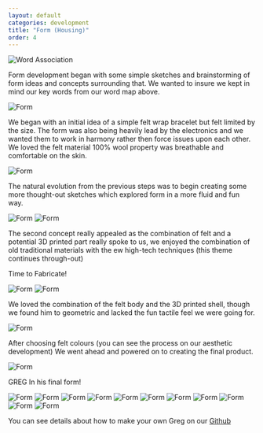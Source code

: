 ```yaml
---
layout: default
categories: development
title: "Form (Housing)"
order: 4
---
```


![Word Association]({{site.imageurl}}/wordassiciation.jpg)

Form development began with some simple sketches and brainstorming of form ideas and concepts surrounding that. We wanted to insure we kept in mind our key words from our word map above.

![Form]({{site.imageurl}}/liz/Page1.jpg)

We began with an initial idea of a simple felt wrap bracelet but felt limited by the size. The form was also being heavily lead by the electronics and we wanted them to work in harmony rather then force issues upon each other. We loved the felt material 100% wool property was breathable and comfortable on the skin.

![Form]({{site.imageurl}}/liz/1.jpg)

The natural evolution from the previous steps was to begin creating some more thought-out sketches which explored form in a more fluid and fun way.

![Form]({{site.imageurl}}/liz/2.jpg)
![Form]({{site.imageurl}}/liz/7.jpg)

The second concept really appealed as the combination of felt and a potential 3D printed part really spoke to us, we enjoyed the combination of old traditional materials with the ew high-tech techniques (this theme continues through-out)

Time to Fabricate!

![Form]({{site.imageurl}}/liz/3.jpg)
![Form]({{site.imageurl}}/liz/4.jpg)

We loved the combination of the felt body and the 3D printed shell, though we found him to geometric and lacked the fun tactile feel we were going for.

![Form]({{site.imageurl}}/liz/5.jpg)

After choosing felt colours (you can see the process on our aesthetic development) We went ahead and powered on to creating the final product.

![Form]({{site.imageurl}}/liz/6.jpg)

GREG In his final form!

![Form]({{site.imageurl}}/final/1.jpg)
![Form]({{site.imageurl}}/final/2.jpg)
![Form]({{site.imageurl}}/final/3.jpg)
![Form]({{site.imageurl}}/final/4.jpg)
![Form]({{site.imageurl}}/final/5.jpg)
![Form]({{site.imageurl}}/final/6.jpg)
![Form]({{site.imageurl}}/final/7.jpg)
![Form]({{site.imageurl}}/final/8.jpg)
![Form]({{site.imageurl}}/final/9.jpg)
![Form]({{site.imageurl}}/final/a.jpg)
![Form]({{site.imageurl}}/final/b.jpg)

You can see details about how to make your own Greg on our [Github](https://harryiliffe.github.io/open-design-2018/assembly-housing/)
